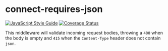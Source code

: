 # connect-requires-json

[![JavaScript Style Guide](https://img.shields.io/badge/code%20style-standard-brightgreen.svg)](http://standardjs.com/)
[![Coverage Status](https://coveralls.io/repos/github/gillesdemey/connect-require-json/badge.svg?branch=master)](https://coveralls.io/github/gillesdemey/connect-require-json?branch=master)

This middleware will validate incoming request bodies, throwing a `400` when the body is empty and `415` when the `Content-Type` header does not contain `json`.
